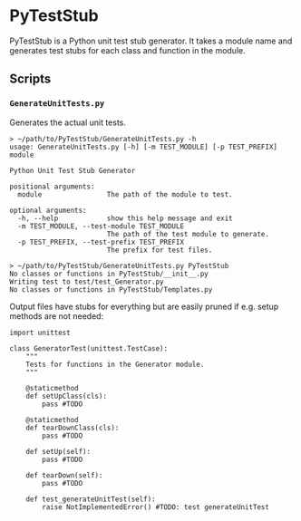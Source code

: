 
# PyTestStub
PyTestStub is a Python unit test stub generator. It takes a module name and
generates test stubs for each class and function in the module.

## Scripts

### `GenerateUnitTests.py`
Generates the actual unit tests.

	> ~/path/to/PyTestStub/GenerateUnitTests.py -h
	usage: GenerateUnitTests.py [-h] [-m TEST_MODULE] [-p TEST_PREFIX] module

	Python Unit Test Stub Generator

	positional arguments:
	  module                The path of the module to test.

	optional arguments:
	  -h, --help            show this help message and exit
	  -m TEST_MODULE, --test-module TEST_MODULE
	                        The path of the test module to generate.
	  -p TEST_PREFIX, --test-prefix TEST_PREFIX
	                        The prefix for test files.

	> ~/path/to/PyTestStub/GenerateUnitTests.py PyTestStub
	No classes or functions in PyTestStub/__init__.py
	Writing test to test/test_Generator.py
	No classes or functions in PyTestStub/Templates.py

Output files have stubs for everything but are easily pruned if e.g. setup
methods are not needed:

	import unittest

	class GeneratorTest(unittest.TestCase):
		"""
		Tests for functions in the Generator module.
		"""

		@staticmethod
		def setUpClass(cls):
			pass #TODO

		@staticmethod
		def tearDownClass(cls):
			pass #TODO

		def setUp(self):
			pass #TODO

		def tearDown(self):
			pass #TODO

		def test_generateUnitTest(self):
			raise NotImplementedError() #TODO: test generateUnitTest
